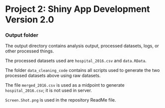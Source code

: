 # Project 2: Shiny App Development Version 2.0

### Output folder

The output directory contains analysis output, processed datasets, logs, or other processed things.

The processed datasets used are `hospital_2016.csv` and `data.RData`.

The folder `data_cleaning_code` contains all scripts used to generate the two processed datasets above using raw datasets.

The file `merged_2016.csv` is used as a midpoint to generate `hospital_2016.csv`; it is not used in server.

`Screen.Shot.png` is used in the repository ReadMe file.


